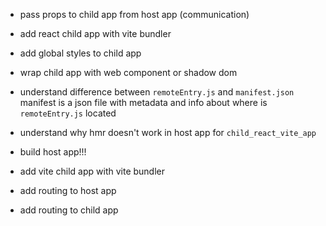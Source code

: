 - pass props to child app from host app (communication)
- add react child app with vite bundler
- add global styles to child app
- wrap child app with web component or shadow dom

- understand difference between `remoteEntry.js` and `manifest.json`
  manifest is a json file with metadata and info about where is `remoteEntry.js` located
- understand why hmr doesn't work in host app for `child_react_vite_app`

- build host app!!!
- add vite child app with vite bundler
- add routing to host app
- add routing to child app

